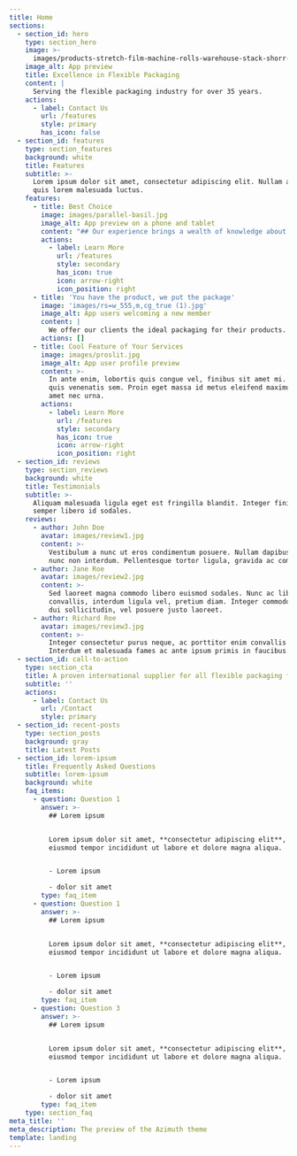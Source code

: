 ```yaml
---
title: Home
sections:
  - section_id: hero
    type: section_hero
    image: >-
      images/products-stretch-film-machine-rolls-warehouse-stack-shorr-packaging.jpg
    image_alt: App preview
    title: Excellence in Flexible Packaging
    content: |
      Serving the flexible packaging industry for over 35 years.
    actions:
      - label: Contact Us
        url: /features
        style: primary
        has_icon: false
  - section_id: features
    type: section_features
    background: white
    title: Features
    subtitle: >-
      Lorem ipsum dolor sit amet, consectetur adipiscing elit. Nullam a metus
      quis lorem malesuada luctus.
    features:
      - title: Best Choice
        image: images/parallel-basil.jpg
        image_alt: App preview on a phone and tablet
        content: "## Our experience brings a wealth of knowledge about the films that our customers need to best serve their needs.\_&#xA;&#xA;\n"
        actions:
          - label: Learn More
            url: /features
            style: secondary
            has_icon: true
            icon: arrow-right
            icon_position: right
      - title: 'You have the product, we put the package'
        image: 'images/rs=w_555,m,cg_true (1).jpg'
        image_alt: App users welcoming a new member
        content: |
          We offer our clients the ideal packaging for their products.
        actions: []
      - title: Cool Feature of Your Services
        image: images/proslit.jpg
        image_alt: App user profile preview
        content: >-
          In ante enim, lobortis quis congue vel, finibus sit amet mi. Aenean
          quis venenatis sem. Proin eget massa id metus eleifend maximus sit
          amet nec urna.
        actions:
          - label: Learn More
            url: /features
            style: secondary
            has_icon: true
            icon: arrow-right
            icon_position: right
  - section_id: reviews
    type: section_reviews
    background: white
    title: Testimonials
    subtitle: >-
      Aliquam malesuada ligula eget est fringilla blandit. Integer finibus
      semper libero id sodales. 
    reviews:
      - author: John Doe
        avatar: images/review1.jpg
        content: >-
          Vestibulum a nunc ut eros condimentum posuere. Nullam dapibus quis
          nunc non interdum. Pellentesque tortor ligula, gravida ac commodo eu.
      - author: Jane Roe
        avatar: images/review2.jpg
        content: >-
          Sed laoreet magna commodo libero euismod sodales. Nunc ac libero
          convallis, interdum ligula vel, pretium diam. Integer commodo sem at
          dui sollicitudin, vel posuere justo laoreet.
      - author: Richard Roe
        avatar: images/review3.jpg
        content: >-
          Integer consectetur purus neque, ac porttitor enim convallis vitae.
          Interdum et malesuada fames ac ante ipsum primis in faucibus.
  - section_id: call-to-action
    type: section_cta
    title: A proven international supplier for all flexible packaging film products.
    subtitle: ''
    actions:
      - label: Contact Us
        url: /Contact
        style: primary
  - section_id: recent-posts
    type: section_posts
    background: gray
    title: Latest Posts
  - section_id: lorem-ipsum
    title: Frequently Asked Questions
    subtitle: lorem-ipsum
    background: white
    faq_items:
      - question: Question 1
        answer: >-
          ## Lorem ipsum


          Lorem ipsum dolor sit amet, **consectetur adipiscing elit**, sed do
          eiusmod tempor incididunt ut labore et dolore magna aliqua.


          - Lorem ipsum

          - dolor sit amet
        type: faq_item
      - question: Question 1
        answer: >-
          ## Lorem ipsum


          Lorem ipsum dolor sit amet, **consectetur adipiscing elit**, sed do
          eiusmod tempor incididunt ut labore et dolore magna aliqua.


          - Lorem ipsum

          - dolor sit amet
        type: faq_item
      - question: Question 3
        answer: >-
          ## Lorem ipsum


          Lorem ipsum dolor sit amet, **consectetur adipiscing elit**, sed do
          eiusmod tempor incididunt ut labore et dolore magna aliqua.


          - Lorem ipsum

          - dolor sit amet
        type: faq_item
    type: section_faq
meta_title: ''
meta_description: The preview of the Azimuth theme
template: landing
---
```

